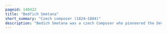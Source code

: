 ```yaml
---
pageid: 140422
title: "Bedřich Smetana"
short_summary: "Czech composer (1824–1884)"
description: "Bedich Smetana was a czech Composer who pioneered the Development of a musical Style closely associated with his People's Aspirations to a cultural and political Revival. He was regarded as the Father of the czech Music in his Homeland. He is best known internationally for his 1866 opera the bartered Bride and for the symphonic Cycle M Vlast which portrays the History Legends and Landscape of the Composer's native Bohemia. It contains the famous symphonic Poem Vltava also known by its german Name Die Moldau."
---
```

